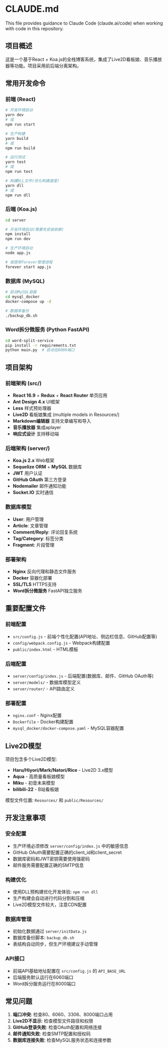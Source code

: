 # CLAUDE.md

This file provides guidance to Claude Code (claude.ai/code) when working with code in this repository.

## 项目概述

这是一个基于React + Koa.js的全栈博客系统，集成了Live2D看板娘、音乐播放器等功能。项目采用前后端分离架构。

## 常用开发命令

### 前端 (React)
```bash
# 开发环境启动
yarn dev
# 或
npm run start

# 生产构建
yarn build
# 或
npm run build

# 运行测试
yarn test
# 或
npm run test

# 构建DLL文件(优化构建速度)
yarn dll
# 或
npm run dll
```

### 后端 (Koa.js)
```bash
cd server

# 开发环境启动(需要先安装依赖)
npm install
npm run dev

# 生产环境启动
node app.js

# 或使用forever管理进程
forever start app.js
```

### 数据库 (MySQL)
```bash
# 启动MySQL容器
cd mysql_docker
docker-compose up -d

# 数据库备份
./backup_db.sh
```

### Word拆分微服务 (Python FastAPI)
```bash
cd word-split-service
pip install -r requirements.txt
python main.py  # 启动在8000端口
```

## 项目架构

### 前端架构 (src/)
- **React 16.9** + **Redux** + **React Router** 单页应用
- **Ant Design 4.x** UI框架
- **Less** 样式预处理器
- **Live2D** 看板娘集成 (multiple models in Resources/)
- **Markdown编辑器** 支持文章编写和导入
- **音乐播放器** 集成aplayer
- **响应式设计** 支持移动端

### 后端架构 (server/)
- **Koa.js 2.x** Web框架
- **Sequelize ORM** + **MySQL** 数据库
- **JWT** 用户认证
- **GitHub OAuth** 第三方登录
- **Nodemailer** 邮件通知功能
- **Socket.IO** 实时通信

### 数据库模型
- **User**: 用户管理
- **Article**: 文章管理
- **Comment/Reply**: 评论回复系统
- **Tag/Category**: 标签分类
- **Fragment**: 片段管理

### 部署架构
- **Nginx** 反向代理和静态文件服务
- **Docker** 容器化部署
- **SSL/TLS** HTTPS支持
- **Word拆分微服务** FastAPI独立服务

## 重要配置文件

### 前端配置
- `src/config.js` - 前端个性化配置(API地址、侧边栏信息、GitHub配置等)
- `config/webpack.config.js` - Webpack构建配置
- `public/index.html` - HTML模板

### 后端配置
- `server/config/index.js` - 后端配置(数据库、邮件、GitHub OAuth等)
- `server/models/` - 数据库模型定义
- `server/router/` - API路由定义

### 部署配置
- `nginx.conf` - Nginx配置
- `Dockerfile` - Docker构建配置
- `mysql_docker/docker-compose.yaml` - MySQL容器配置

## Live2D模型

项目包含多个Live2D模型:
- **Haru/Hiyori/Mark/Natori/Rice** - Live2D 3.x模型
- **Aqua** - 高质量看板娘模型
- **Miku** - 初音未来模型
- **bilibili-22** - B站看板娘

模型文件位置: `Resources/` 和 `public/Resources/`

## 开发注意事项

### 安全配置
- 生产环境必须修改 `server/config/index.js` 中的敏感信息
- GitHub OAuth需要配置正确的client_id和client_secret
- 数据库密码和JWT密钥需要使用强密码
- 邮件服务需要配置正确的SMTP信息

### 构建优化
- 使用DLL预构建优化开发体验: `npm run dll`
- 生产构建会自动进行代码分割和压缩
- Live2D模型文件较大，注意CDN配置

### 数据库管理
- 初始化数据通过 `server/initData.js`
- 数据库备份脚本: `backup_db.sh`
- 表结构自动同步，但生产环境建议手动管理

### API接口
- 前端API基础地址配置在 `src/config.js` 的 `API_BASE_URL`
- 后端服务默认运行在6060端口
- Word拆分服务运行在8000端口

## 常见问题

1. **端口冲突**: 检查80、6060、3306、8000端口占用
2. **Live2D不显示**: 检查模型文件路径和权限
3. **GitHub登录失败**: 检查OAuth配置和网络连接
4. **邮件通知失败**: 检查SMTP配置和授权码
5. **数据库连接失败**: 检查MySQL服务状态和连接参数